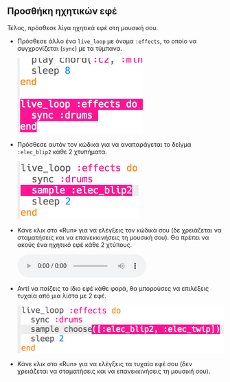 ## Προσθήκη ηχητικών εφέ

Τέλος, πρόσθεσε λίγα ηχητικά εφέ στη μουσική σου.

+ Πρόσθεσε άλλο ένα `live_loop` με όνομα `:effects`, το οποίο να συγχρονίζεται (`sync`) με τα τύμπανα.
    
    ![στιγμιότυπο οθόνης](images/dj-effects-loop.png)

+ Πρόσθεσε αυτόν τον κώδικα για να αναπαράγεται το δείγμα `:elec_blip2` κάθε 2 χτυπήματα.
    
    ![στιγμιότυπο οθόνης](images/dj-effects-sample.png)

+ Κάνε κλικ στο «Run» για να ελέγξεις τον κώδικά σου (δε χρειάζεται να σταματήσεις και να επανεκκινήσεις τη μουσική σου). Θα πρέπει να ακούς ένα ηχητικό εφέ κάθε 2 χτύπους.
    
    <div id="audio-preview" class="pdf-hidden">
    <audio controls preload> 
      <source src="resources/noises.mp3" type="audio/mpeg"> Το πρόγραμμα περιήγησης σου δεν υποστηρίζει αυτό το <code>ηχητικό</code> στοιχείο. 
    </audio>
    </div>
+ Αντί να παίζεις το ίδιο εφέ κάθε φορά, θα μπορούσες να επιλέξεις τυχαία από μια λίστα με 2 εφέ.
    
    ![στιγμιότυπο οθόνης](images/dj-effects-sample-choose.png)

+ Κάνε κλικ στο «Run» για να ελέγξεις τα τυχαία εφέ σου (δεν χρειάζεται να σταματήσεις και να επανεκκινήσεις τη μουσική σου).